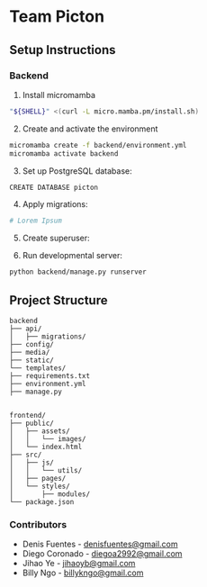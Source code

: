 # Team Picton

## Setup Instructions
### Backend
1. Install micromamba 
```bash
"${SHELL}" <(curl -L micro.mamba.pm/install.sh)
```
2. Create and activate the environment
```bash
micromamba create -f backend/environment.yml
micromamba activate backend 
```
3. Set up PostgreSQL database:
```bash
CREATE DATABASE picton
```
4. Apply migrations:
```bash
# Lorem Ipsum
```
5. Create superuser:

6. Run developmental server:
```bash
python backend/manage.py runserver
```

## Project Structure
```
backend
├── api/
│   ├── migrations/
├── config/
├── media/
├── static/
└── templates/
├── requirements.txt
├── environment.yml
├── manage.py


frontend/
├── public/
│   ├── assets/
│   │   └── images/
│   └── index.html
├── src/
│   ├── js/
│   │   └── utils/
│   ├── pages/
│   └── styles/
│       ├── modules/
└── package.json
```

### Contributors
- Denis Fuentes - denisfuentes@gmail.com
- Diego Coronado - diegoa2992@gmail.com
- Jihao Ye - jihaoyb@gmail.com
- Billy Ngo - billykngo@gmail.com

